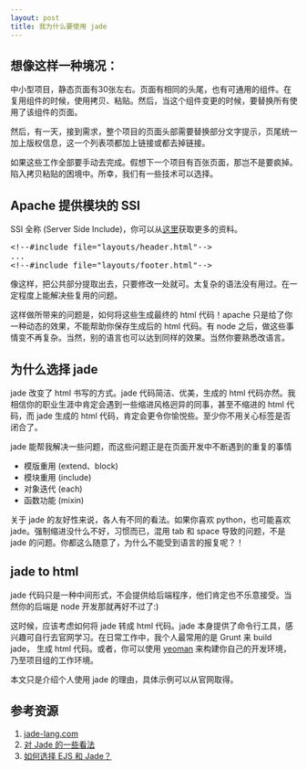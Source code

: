 ```yaml
---
layout: post
title: 我为什么要使用 jade
---
```


## 想像这样一种境况：

中小型项目，静态页面有30张左右。页面有相同的头尾，也有可通用的组件。在复用组件的时候，使用拷贝、粘贴。然后，当这个组件变更的时候，要替换所有使用了该组件的页面。

然后，有一天，接到需求，整个项目的页面头部需要替换部分文字提示，页尾统一加上版权信息，这一个列表项都加上链接或都去掉链接。

如果这些工作全部要手动去完成。假想下一个项目有百张页面，那岂不是要疯掉。陷入拷贝粘贴的困境中。所幸，我们有一些技术可以选择。

## Apache 提供模块的 SSI


SSI 全称 (Server Side Include)，你可以从[这里](http://httpd.apache.org/docs/current/howto/ssi.html)获取更多的资料。

<pre>
&lt;!--#include file="layouts/header.html"--&gt;
...
&lt;!--#include file="layouts/footer.html"--&gt;
</pre>

像这样，把公共部分提取出去，只要修改一处就可。太复杂的语法没有用过。在一定程度上能解决些复用的问题。

这样做所带来的问题是，如何将这些生成最终的 html 代码！apache 只是给了你一种动态的效果，不能帮助你保存生成后的 html 代码。有 node 之后，做这些事情变不再复杂。当然，别的语言也可以达到同样的效果。当然你要熟悉改语言。

## 为什么选择 jade

jade 改变了 html 书写的方式。jade 代码简洁、优美，生成的 html 代码亦然。我相信你的职业生涯中肯定会遇到一些缩进风格迥异的同事，甚至不缩进的 html 代码，而 jade 生成的 html 代码，肯定会更令你愉悦些。至少你不用关心标签是否闭合了。

jade 能帮我解决一些问题，而这些问题正是在页面开发中不断遇到的重复的事情

* 模版重用 (extend、block)
* 模块重用 (include)
* 对象迭代 (each)
* 函数功能 (mixin)

关于 jade 的友好性来说，各人有不同的看法。如果你喜欢 python，也可能喜欢 jade。强制缩进没什么不好，习惯而已，混用 tab 和 space 导致的问题，不是 jade 的问题。你都这么随意了，为什么不能受到语言的报复呢？！

## jade to html

jade 代码只是一种中间形式，不会提供给后端程序，他们肯定也不乐意接受。当然你的后端是 node 开发那就再好不过了:) 

这时候，应该考虑如何将 jade 转成 html 代码。jade 本身提供了命令行工具，感兴趣可自行去官网学习。在日常工作中，我个人最常用的是 Grunt 来 build jade， 生成 html 代码。或者，你可以使用 [yeoman](http://yeoman.io/) 来构建你自己的开发环境，乃至项目组的工作环境。

本文只是介绍个人使用 jade 的理由，具体示例可以从官网取得。

## 参考资源

1. [jade-lang.com](jade-lang.com)
2. [对 Jade 的一些看法](http://willerce.com/post/the-views-of-jade)
3. [如何选择 EJS 和 Jade？](http://www.zhihu.com/question/20355486)
